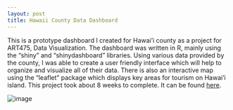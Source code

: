 ```yaml
---
layout: post
title: Hawaii County Data Dashboard
---
```


This is a prototype dashboard I created for Hawai’i county as a project for ART475, Data Visualization. The dashboard was written in R, mainly using the “shiny” and “shinydashboard” libraries. 
Using various data provided by the county, I was able to create a user friendly interface which will help to organize and visualize all of their data. There is also an interactive map using the “leaflet” package which displays key areas for tourism on Hawai’i island. This project took about 8 weeks to complete. 
It can be found [here](https://trevornishida.shinyapps.io/CountyDashboard/).

![image](https://user-images.githubusercontent.com/95206270/166411374-457eb509-c617-4a86-b564-d614c4fd426c.png)


